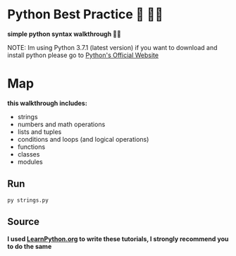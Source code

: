 # Python Best Practice :muscle: :running_man: 

**simple python syntax walkthrough :male_detective:**

NOTE: Im using Python 3.7.1 (latest version) if you want to download and install python
please go to [Python's Official Website](https://python.org)

# Map
**this walkthrough includes:**
- strings
- numbers and math operations
- lists and tuples
- conditions and loops (and logical operations)
- functions
- classes
- modules

## Run
`py strings.py`

## Source 
**I used [LearnPython.org](https://www.learnpython.org) to write these tutorials, I strongly recommend you to do the same**